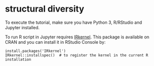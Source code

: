 # structural diversity

To execute the tutorial, make sure you have Python 3, R/RStudio and Jupyter installed.

To run R script in Jupyter requires [IRkernel](https://github.com/IRkernel/IRkernel). This package is available on CRAN and you can install it in RStudio Console by:
```
install.packages('IRkernel')
IRkernel::installspec()  # to register the kernel in the current R installation
```

